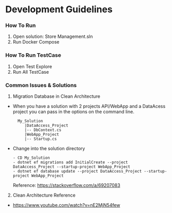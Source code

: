 # Development Guidelines

### How To Run
1. Open solution: Store Management.sln
2. Run Docker Compose

### How To Run TestCase
1. Open Test Explore
2. Run All TestCase

### Common Issues & Solutions

1. Migration Database in Clean Architecture

- When you have a solution with 2 projects API/WebApp and a DataAcess project you can pass in the options on the command line.
  ```
    My_Solution
       |DataAccess_Project
       |-- DbContext.cs
       |WebApp_Project
       |-- Startup.cs
  ```
- Change into the solution directory
  ```
  - CD My_Solution
  - dotnet ef migrations add InitialCreate --project DataAccess_Project --startup-project WebApp_Project
  - dotnet ef database update --project DataAccess_Project --startup-project WebApp_Project
  ```

  Reference: https://stackoverflow.com/a/69207083

2. Clean Architecture Reference
- https://www.youtube.com/watch?v=nE2MjN54few